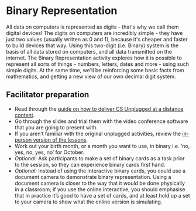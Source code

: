 # Binary Representation

All data on computers is represented as digits - that's why we call them digital devices!
The digits on computers are incredibly simple - they have just two values (usually written as 0 and 1), because it's cheaper and faster to build devices that way.
Using this two-digit (i.e. Binary) system is the basis of all data stored on computers, and all data transmitted on the internet.
The Binary Representation activity explores how it is possible to represent all sorts of things - numbers, letters, dates and more - using such simple digits.
At the same time, we'll be reinforcing some basic facts from mathematics, and getting a new view of our own decimal digit system.

## Facilitator preparation

- Read through the [guide on how to deliver CS Unplugged at a distance content]('at_a_distance:delivery-guide').
- Go through the slides and trial them with the video conference software that you are going to present with.
- If you aren’t familiar with the original unplugged activities, review the [in-person version of the lessons]('topics:topic' 'binary-numbers').
- Work out your birth month, or a month you want to use, in binary i.e. ‘no, yes, no, yes, no’ for October.
- *Optional:* Ask participants to make a set of binary cards as a task prior to the session, so they can experience binary cards first hand.
- *Optional:* Instead of using the interactive binary cards, you could use a document camera to demonstrate binary representation.
  Using a document camera is closer to the way that it would be done physically in a classroom; if you use the online interactive, you should emphasise that in practice it’s good to have a set of cards, and at least hold up a set to your camera to show what the online version is simulating.
